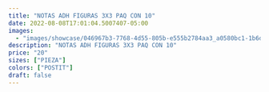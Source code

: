```yaml
---
title: "NOTAS ADH FIGURAS 3X3 PAQ CON 10"
date: 2022-08-08T17:01:04.5007407-05:00
images:
  - "images/showcase/046967b3-7768-4d55-805b-e555b2784aa3_a0580bc1-1b6d-493a-9456-3ac6b72efe63.webp"
description: "NOTAS ADH FIGURAS 3X3 PAQ CON 10"
price: "20"
sizes: ["PIEZA"]
colors: ["POSTIT"]
draft: false
---
```

